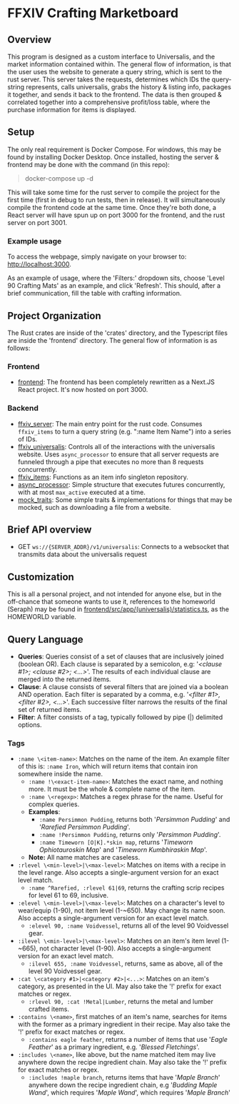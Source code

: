 # FFXIV Crafting Marketboard

## Overview

This program is designed as a custom interface to Universalis, and the market information contained within. The general flow of information, is that the user uses the website to generate a query string, which is sent to the rust server. This server takes the requests, determines which IDs the query-string represents, calls universalis, grabs the history & listing info, packages it together, and sends it back to the frontend. The data is then grouped & correlated together into a comprehensive profit/loss table, where the purchase information for items is displayed.

## Setup

The only real requirement is Docker Compose. For windows, this may be found by installing Docker Desktop. Once installed, hosting the server & frontend may be done with the command (in this repo):

> docker-compose up -d

This will take some time for the rust server to compile the project for the first time (first in debug to run tests, then in release). It will simultaneously compile the frontend code at the same time. Once they're both done, a React server will have spun up on port 3000 for the frontend, and the rust server on port 3001.

### Example usage

To access the webpage, simply navigate on your browser to:
[http://localhost:3000](http://localhost:3000).

As an example of usage, where the 'Filters:' dropdown sits, choose 'Level 90 Crafting Mats' as an example, and click 'Refresh'. This should, after a brief communication, fill the table with crafting information.

## Project Organization

The Rust crates are inside of the 'crates' directory, and the Typescript files are inside the 'frontend' directory. The general flow of information is as follows:

### Frontend

* [frontend](frontend): The frontend has been completely rewritten as a Next.JS React project. It's now hosted on port 3000.

### Backend

* [ffxiv_server](crates/ffxiv_server): The main entry point for the rust code. Consumes `ffxiv_items` to turn a query string (e.g. ":name Item Name") into a series of IDs.
* [ffxiv_universalis](crates/ffxiv_universalis): Controls all of the interactions with the universalis website. Uses `async_processor` to ensure that all server requests are funneled through a pipe that executes no more than 8 requests concurrently.
* [ffxiv_items](crates/ffxiv_items): Functions as an item info singleton repository.
* [async_processor](crates/async_processor): Simple structure that executes futures concurrently, with at most `max_active` executed at a time.
* [mock_traits](crates/mock_traits): Some simple traits & implementations for things that may be mocked, such as downloading a file from a website.

## Brief API overview

* GET `ws://{SERVER_ADDR}/v1/universalis`: Connects to a websocket that transmits data about the universalis request

## Customization

This is all a personal project, and not intended for anyone else, but in the off-chance that someone wants to use it, references to the homeworld (Seraph) may be found in [frontend/src/app/(universalis)/statistics.ts](frontend/src/app/(universalis)/statistics.ts), as the HOMEWORLD variable.

## Query Language

* **Queries**: Queries consist of a set of clauses that are inclusively joined (boolean OR). Each clause is separated by a semicolon, e.g: '*<clause #1>; <clause #2>; <...>*'. The results of each individual clause are merged into the returned items.
* **Clause**: A clause consists of several filters that are joined via a boolean AND operation. Each filter is separated by a comma, e.g. '*<filter #1>, <filter #2>, <...>*'. Each successive filter narrows the results of the final set of returned items.
* **Filter**: A filter consists of a tag, typically followed by pipe (|) delimited options.

### Tags

* `:name \<item-name>`: Matches on the name of the item. An example filter of this is: `:name Iron`, which will return items that contain iron somewhere inside the name.
  * `:name !\<exact-item-name>`: Matches the exact name, and nothing more. It must be the whole & complete name of the item.
  * `:name \<regexp>`: Matches a regex phrase for the name. Useful for complex queries.
  * **Examples**:
    * `:name Persimmon Pudding`, returns both '*Persimmon Pudding*' and '*Rarefied Persimmon Pudding*'.
    * `:name !Persimmon Pudding`, returns only '*Persimmon Pudding*'.
    * `:name Timeworn [O|K].*skin map`, returns '*Timeworn Ophiotauroskin Map*' and '*Timeworn Kumbhiraskin Map*'.
  * **Note:** All name matches are caseless.
* `:rlevel \<min-level>|\<max-level>`: Matches on items with a recipe in the level range. Also accepts a single-argument version for an exact level match.
  * `:name ^Rarefied, :rlevel 61|69`, returns the crafting scrip recipes for level 61 to 69, inclusive.
* `:elevel \<min-level>|\<max-level>`: Matches on a character's level to wear/equip (1-90), not item level (1-~650). May change its name soon. Also accepts a single-argument version for an exact level match.
  * `:elevel 90, :name Voidvessel`, returns all of the level 90 Voidvessel gear.
* `:ilevel \<min-level>|\<max-level>`: Matches on an item's item level (1-~665), not character level (1-90). Also accepts a single-argument version for an exact level match.
  * `:ilevel 655, :name Voidvessel`, returns, same as above, all of the level 90 Voidvessel gear.
* `:cat \<category #1>|<category #2>|<...>`: Matches on an item's category, as presented in the UI. May also take the '!' prefix for exact matches or regex.
  * `:rlevel 90, :cat !Metal|Lumber`, returns the metal and lumber crafted items.
* `:contains \<name>`, first matches of an item's name, searches for items with the former as a primary ingredient in their recipe. May also take the '!' prefix for exact matches or regex.
  * `:contains eagle feather`, returns a number of items that use '*Eagle Feather*' as a primary ingredient, e.g. '*Blessed Fletchings*'.
* `:includes \<name>`, like above, but the name matched item may live anywhere down the recipe ingredient chain. May also take the '!' prefix for exact matches or regex.
  * `:includes !maple branch`, returns items that have '*Maple Branch*' anywhere down the recipe ingredient chain, e.g '*Budding Maple Wand*', which requires '*Maple Wand*', which requires '*Maple Branch*'
